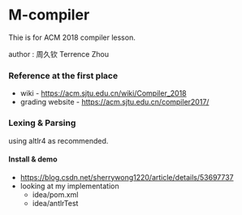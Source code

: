 # M-compiler
Thie is for ACM 2018 compiler lesson.

author : 周久钦 Terrence Zhou

### Reference at the first place

* wiki - https://acm.sjtu.edu.cn/wiki/Compiler_2018
* grading website - https://acm.sjtu.edu.cn/compiler2017/

### Lexing & Parsing

using altlr4 as recommended.

#### Install & demo

* https://blog.csdn.net/sherrywong1220/article/details/53697737
* looking at my implementation
  * idea/pom.xml
  * idea/antlrTest

